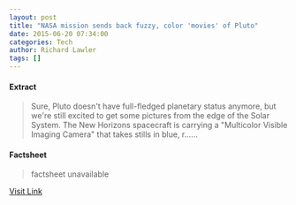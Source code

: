 ```yaml
---
layout: post
title: "NASA mission sends back fuzzy, color 'movies' of Pluto"
date: 2015-06-20 07:34:00
categories: Tech
author: Richard Lawler
tags: []
---
```



#### Extract
>Sure, Pluto doesn't have full-fledged planetary status anymore, but we're still excited to get some pictures from the edge of the Solar System. The New Horizons spacecraft is carrying a "Multicolor Visible Imaging Camera" that takes stills in blue, r......

#### Factsheet
>factsheet unavailable

[Visit Link](http://www.engadget.com/2015/06/20/new-horizons-pluto-movie/?ncid=rss_truncated)


